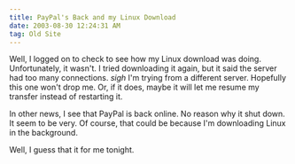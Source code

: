 ```yaml
---
title: PayPal's Back and my Linux Download
date: 2003-08-30 12:24:31 AM
tag: Old Site
---
```

Well, I logged on to check to see how my Linux download was doing. Unfortunately, it wasn't. I tried downloading it again, but it said the server had too many connections. *sigh* I'm trying from a different server. Hopefully this one won't drop me. Or, if it does, maybe it will let me resume my transfer instead of restarting it.

In other news, I see that PayPal is back online. No reason why it shut down. It seem to be very. Of course, that could be because I'm downloading Linux in the background.

Well, I guess that it for me tonight.